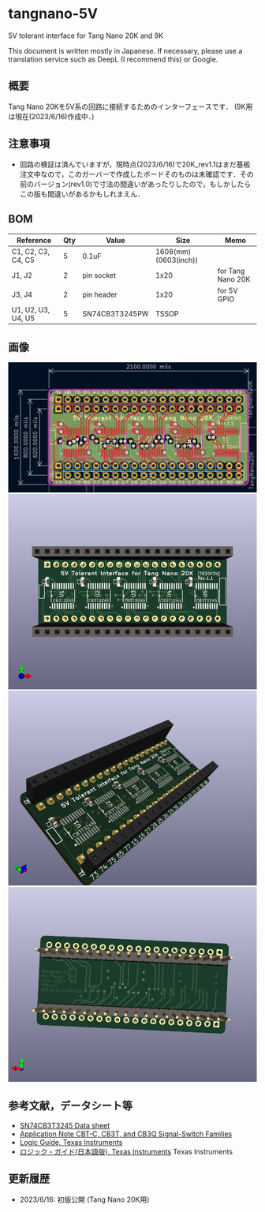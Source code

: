 # tangnano-5V
5V tolerant interface for Tang Nano 20K and 9K

This document is written mostly in Japanese. If necessary, please use a translation service such as DeepL (I recommend this) or Google.

## 概要
Tang Nano 20Kを5V系の回路に接続するためのインターフェースです．
(9K用は現在(2023/6/16)作成中．)


## 注意事項
- 回路の検証は済んでいますが，現時点(2023/6/16)で20K_rev1.1はまだ基板注文中なので，このガーバーで作成したボードそのものは未確認です．その前のバージョン(rev1.0)で寸法の間違いがあったりしたので，もしかしたらこの版も間違いがあるかもしれまえん．

## BOM
|Reference          |Qty| Value          |Size |Memo |
|-------------------|---|----------------|-----|-----|
|C1, C2, C3, C4, C5 |5	|0.1uF	         |1608(mm)(0603(inch))| |
|J1, J2	            |2	|pin socket      |1x20 |for Tang Nano 20K|
|J3, J4             |2	|pin header      |1x20 |for 5V GPIO|
|U1, U2, U3, U4, U5 |5	|SN74CB3T3245PW  |TSSOP| |


## 画像
![](images/pcb.png)
![](images/3D_20k_1.png)
![](images/3D_20k_2.png)
![](images/3D_20k_3.png)

## 参考文献，データシート等
- [SN74CB3T3245 Data sheet](https://www.ti.com/lit/ds/symlink/sn74cb3t3245.pdf)
- [Application Note CBT-C, CB3T, and CB3Q Signal-Switch Families](https://www.ti.com/lit/an/scda008c/scda008c.pdf)
- [Logic Guide, Texas Instruments](https://www.ti.com/lit/sg/sdyu001ab/sdyu001ab.pdf)
- [ロジック・ガイド(日本語版), Texas Instruments](https://www.tij.co.jp/jp/lit/sg/jajt217/jajt217.pdf) Texas Instruments

## 更新履歴
- 2023/6/16: 初版公開 (Tang Nano 20K用)
